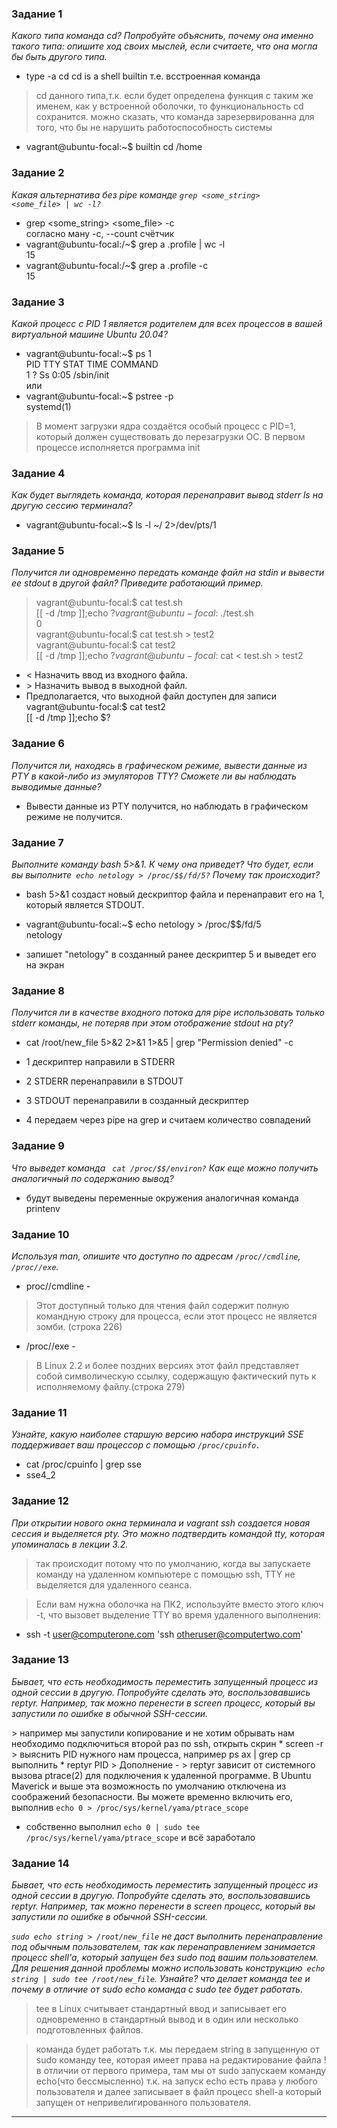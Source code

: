 ### Задание 1
<i>Какого типа команда cd? Попробуйте объяснить, почему она именно такого типа: опишите ход своих мыслей, если считаете, что она могла бы быть другого типа.</i>
* type -a cd
cd is a shell builtin
т.е. всстроенная команда

> cd данного типа,т.к. если будет определена функция с таким же именем,
как у встроенной оболочки, то функциональность cd сохранится.
можно сказать, что команда зарезервированна для того,
что бы не нарушить работоспособность системы

* vagrant@ubuntu-focal:~$ builtin cd /home

### Задание 2
<i>Какая альтернатива без pipe команде <code>grep <some_string> <some_file> | wc -l?</code></i>
* grep <some_string> <some_file> -c  
согласно ману -c, --count счётчик
* vagrant@ubuntu-focal:/~$ grep a .profile  | wc -l  
15
* vagrant@ubuntu-focal:/~$ grep a .profile  -c  
15


### Задание 3
<i>Какой процесс с PID 1 является родителем для всех процессов в вашей виртуальной машине Ubuntu 20.04?</i>
* vagrant@ubuntu-focal:~$ ps 1  
    PID TTY      STAT   TIME COMMAND  
      1 ?        Ss     0:05 /sbin/init  
или
* vagrant@ubuntu-focal:~$ pstree -p  
systemd(1)

> В момент загрузки ядра создаётся особый процесс с PID=1,
который должен существовать до перезагрузки ОС.
В первом процессе исполняется программа init


### Задание 4
<i>Как будет выглядеть команда, которая перенаправит вывод stderr ls на другую сессию терминала?</i>

* vagrant@ubuntu-focal:~$ ls -l ~/ 2>/dev/pts/1


### Задание 5
<i>Получится ли одновременно передать команде файл на stdin и вывести ее stdout в другой файл? Приведите работающий пример.</i>

>vagrant@ubuntu-focal:$ cat test.sh  
[[ -d /tmp ]];echo $?   
vagrant@ubuntu-focal:$ ./test.sh  
0  
vagrant@ubuntu-focal:$ cat test.sh > test2  
vagrant@ubuntu-focal:$ cat test2  
[[ -d /tmp ]];echo $?  
vagrant@ubuntu-focal:$ cat < test.sh > test2  
 * < Назначить ввод из входного файла.
 * \> Назначить вывод в выходной файл.
 *  Предполагается, что выходной файл доступен для записи  
vagrant@ubuntu-focal:$ cat test2  
[[ -d /tmp ]];echo $?  


### Задание 6
<i>Получится ли, находясь в графическом режиме, вывести данные из PTY в какой-либо из эмуляторов TTY? Сможете ли вы наблюдать выводимые данные?</i>
* Вывести данные из PTY получится, но наблюдать в графическом режиме не получится.

### Задание 7
<i>Выполните команду bash 5>&1. К чему она приведет? Что будет, если вы выполните<code> echo netology > /proc/$$/fd/5?</code> Почему так происходит?</i>
* bash 5>&1 создаст новый дескриптор
файла и перенаправит его на 1, который является STDOUT.

* vagrant@ubuntu-focal:~$ echo netology > /proc/$$/fd/5  
netology

* запишет "netology" в созданный ранее дескриптер 5 и выведет его на экран

### Задание 8
<i>Получится ли в качестве входного потока для pipe использовать только stderr команды, не потеряв при этом отображение stdout на pty?</i>
* cat /root/new_file 5>&2 2>&1 1>&5 | grep "Permission denied" -c

* 1 дескриптер направили в STDERR
* 2 STDERR перенаправили в STDOUT
* 3 STDOUT перенаправили в созданный дескриптер
* 4 передаем через pipe на grep и считаем количество совпадений


### Задание 9
<i>Что выведет команда <code> cat /proc/$$/environ?</code> Как еще можно получить аналогичный по содержанию вывод?</i>
* будут выведены переменные окружения
аналогичная команда  
printenv


### Задание 10
<i>Используя man, опишите что доступно по адресам <code>/proc/<PID>/cmdline</code>, <code>/proc/<PID>/exe</code>.</i>

* proc/<PID>/cmdline -  
> Этот доступный только для чтения файл
содержит полную командную строку для процесса,
 если этот процесс не является зомби. (строка 226)
* /proc/<PID>/exe -  
> В Linux 2.2 и более поздних версиях этот файл
представляет собой символическую ссылку,
содержащую фактический путь к исполняемому файлу.(строка 279)

### Задание 11
<i>Узнайте, какую наиболее старшую версию набора инструкций SSE поддерживает ваш процессор с помощью <code>/proc/cpuinfo.</code></i>


* cat /proc/cpuinfo | grep sse
* sse4_2

### Задание 12
<i>При открытии нового окна терминала и vagrant ssh создается новая сессия и выделяется pty.
Это можно подтвердить командой tty, которая упоминалась в лекции 3.2.</i>


> так происходит потому что по умолчанию,
когда вы запускаете команду на удаленном
компьютере с помощью ssh, TTY не выделяется для удаленного сеанса.

> Если вам нужна оболочка на ПК2, используйте вместо этого ключ -t,
что вызовет выделение TTY во время удаленного выполнения:
* ssh -t user@computerone.com 'ssh otheruser@computertwo.com'

### Задание 13
<i>Бывает, что есть необходимость переместить запущенный процесс из одной сессии в другую. Попробуйте сделать это, воспользовавшись reptyr. Например, так можно перенести в screen процесс, который вы запустили по ошибке в обычной SSH-сессии.

</i>
> например мы запустили копирование и не хотим обрывать
нам необходимо подключиться второй раз по ssh, открыть скрин
* screen -r
> выяснить PID нужного нам процесса, например ps ax | grep cp
выполнить
* reptyr PID
> Дополнение -
> reptyr зависит от системного вызова ptrace(2) для подключения к удаленной программе. В Ubuntu Maverick и выше эта возможность по умолчанию отключена из соображений безопасности. Вы можете временно включить его, выполнив
<code>echo 0 > /proc/sys/kernel/yama/ptrace_scope</code>

* собственно выполнил <code>echo 0 | sudo tee /proc/sys/kernel/yama/ptrace_scope</code> и всё заработало



### Задание 14
<i>Бывает, что есть необходимость переместить запущенный процесс из одной сессии в другую. Попробуйте сделать это, воспользовавшись reptyr. Например, так можно перенести в screen процесс, который вы запустили по ошибке в обычной SSH-сессии.

<code>sudo echo string > /root/new_file</code> не даст выполнить перенаправление под обычным пользователем, так как перенаправлением занимается процесс shell'а, который запущен без sudo под вашим пользователем. Для решения данной проблемы можно использовать конструкцию<code> echo string | sudo tee /root/new_file</code>. Узнайте? что делает команда tee и почему в отличие от sudo echo команда с sudo tee будет работать.</i>

> tee в Linux считывает стандартный ввод и записывает его одновременно
 в стандартный вывод и в один или несколько подготовленных файлов.

> команда будет работать т.к. мы передаем string  в запущенную
от sudo команду tee, которая имеет права на редактирование файла
! в отличии от первого примера, там мы от sudo запускаем команду
echo(что бессмысленно) т.к. на запуск echo есть права у любого пользователя
и далее записывает в файл процесс shell-a который запущен
от непривелигированного пользователя.

<hr>

